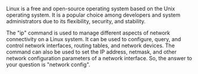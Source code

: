 Linux is a free and open-source operating system based on the Unix operating system. It is a popular choice among developers and system administrators due to its flexibility, security, and stability.

The "ip" command is used to manage different aspects of network connectivity on a Linux system. It can be used to configure, query, and control network interfaces, routing tables, and network devices. The command can also be used to set the IP address, netmask, and other network configuration parameters of a network interface. So, the answer to your question is "network config".
